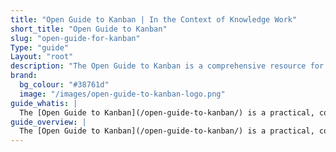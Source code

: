```yaml
---
title: "Open Guide to Kanban | In the Context of Knowledge Work"
short_title: "Open Guide to Kanban"
slug: "open-guide-for-kanban"
Type: "guide"
Layout: "root"
description: "The Open Guide to Kanban is a comprehensive resource for understanding and implementing Kanban in knowledge work contexts. It covers principles, practices, and real-world applications of Kanban to enhance workflow efficiency and team collaboration."
brand:
  bg_colour: "#38761d"
  image: "/images/open-guide-to-kanban-logo.png"
guide_whatis: |
  The [Open Guide to Kanban](/open-guide-to-kanban/) is a practical, community-curated reference for using Kanban in knowledge work. It defines the essential practices, measures, and language for designing, running, and improving Kanban systems. Built on the foundations of the [Kanban Guide (2025)](/history/kanban-guide-2025/), this guide expands its applicability across industries and team contexts, while remaining open and adaptable. It is intended to support organisations seeking clarity, consistency, and effectiveness in how they manage the flow of value.
guide_overview: |
  The [Open Guide to Kanban](/open-guide-to-kanban/) is a practical, community-curated reference for using Kanban in knowledge work. It defines the essential practices, measures, and language for designing, running, and improving Kanban systems.
---
```

